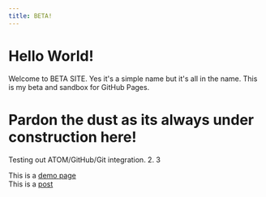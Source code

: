 ```yaml
---
title: BETA!
---
```


# Hello World!

Welcome to BETA SITE. Yes it's a simple name but it's all in the name. This is my beta and sandbox for GitHub Pages.

# Pardon the dust as its always under construction here!

Testing out ATOM/GitHub/Git integration. 2. 3

This is a [demo page](/page-demo) \
This is a [post](/test-post)

